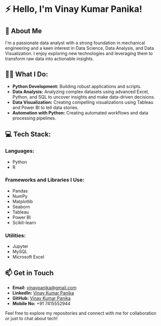 # ⚡ Hello, I'm Vinay Kumar Panika!

## 🚀 About Me
I'm a passionate data analyst with a strong foundation in mechanical engineering and a keen interest in Data Science, Data Analysis, and Data Visualization. I enjoy exploring new technologies and leveraging them to transform raw data into actionable insights.
## 🧑‍💻 What I Do:
- **Python Development:** Building robust applications and scripts.
- **Data Analysis:** Analyzing complex datasets using advanced Excel, Python, and SQL to uncover insights and make data-driven decisions.
- **Data Visualization:** Creating compelling visualizations using Tableau and Power BI to tell data stories.
- **Automation with Python:** Creating automated workflows and data processing pipelines.

## 💻 Tech Stack:
### Languages:
- Python
- R

### Frameworks and Libraries I Use:
- Pandas
- NumPy
- Matplotlib
- Seaborn
- Tableau
- Power BI
- Scikit-learn

### Utilities:
- Jupyter
- MySQL
- Microsoft Excel

## 📫 Get in Touch
- **Email:** vinaypanika@gmail.com
- **LinkedIn:** [Vinay Kumar Panika](https://www.linkedin.com/in/vinaykumarpanika)
- **GitHub:** [Vinay Kumar Panika](https://github.com/Vinaypanika)
- **Mobile No:** +91 7415552944

Feel free to explore my repositories and connect with me for collaboration or just to chat about tech!



<!---
Vinaypanika/Vinaypanika is a ✨ special ✨ repository because its `README.md` (this file) appears on your GitHub profile.
You can click the Preview link to take a look at your changes.
--->
